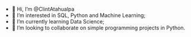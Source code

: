- 👋 Hi, I’m @ClintAtahualpa
- 👀 I’m interested in SQL, Python and Machine Learning;
- 🌱 I’m currently learning Data Science;
- 💞️ I’m looking to collaborate on simple programming projects in Python.

<!---
ClintAtahualpa/ClintAtahualpa is a ✨ special ✨ repository because its `README.md` (this file) appears on your GitHub profile.
You can click the Preview link to take a look at your changes.
--->
